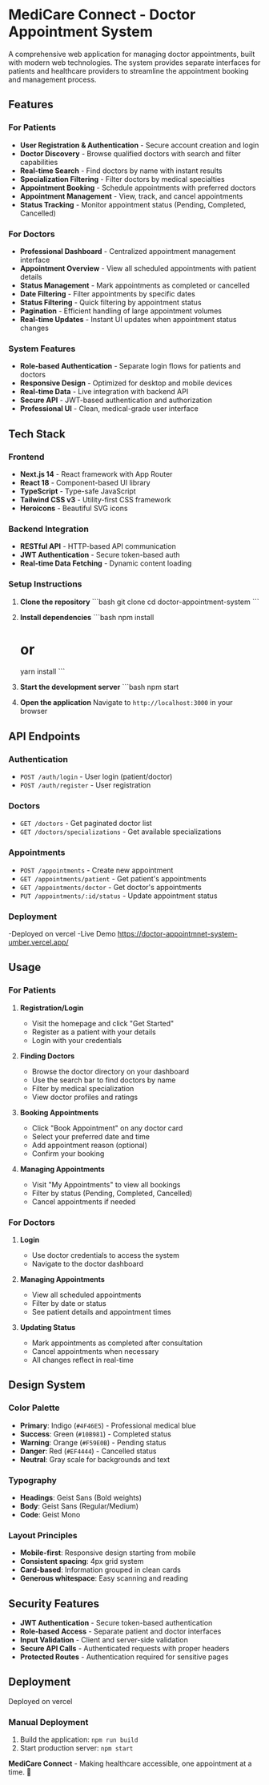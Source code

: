 # MediCare Connect - Doctor Appointment System

A comprehensive web application for managing doctor appointments, built with modern web technologies. The system provides separate interfaces for patients and healthcare providers to streamline the appointment booking and management process.

## Features

### For Patients
- **User Registration & Authentication** - Secure account creation and login
- **Doctor Discovery** - Browse qualified doctors with search and filter capabilities
- **Real-time Search** - Find doctors by name with instant results
- **Specialization Filtering** - Filter doctors by medical specialties
- **Appointment Booking** - Schedule appointments with preferred doctors
- **Appointment Management** - View, track, and cancel appointments
- **Status Tracking** - Monitor appointment status (Pending, Completed, Cancelled)

### For Doctors
- **Professional Dashboard** - Centralized appointment management interface
- **Appointment Overview** - View all scheduled appointments with patient details
- **Status Management** - Mark appointments as completed or cancelled
- **Date Filtering** - Filter appointments by specific dates
- **Status Filtering** - Quick filtering by appointment status
- **Pagination** - Efficient handling of large appointment volumes
- **Real-time Updates** - Instant UI updates when appointment status changes

### System Features
- **Role-based Authentication** - Separate login flows for patients and doctors
- **Responsive Design** - Optimized for desktop and mobile devices
- **Real-time Data** - Live integration with backend API
- **Secure API** - JWT-based authentication and authorization
- **Professional UI** - Clean, medical-grade user interface

## Tech Stack

### Frontend
- **Next.js 14** - React framework with App Router
- **React 18** - Component-based UI library
- **TypeScript** - Type-safe JavaScript
- **Tailwind CSS v3** - Utility-first CSS framework
- **Heroicons** - Beautiful SVG icons

### Backend Integration
- **RESTful API** - HTTP-based API communication
- **JWT Authentication** - Secure token-based auth
- **Real-time Data Fetching** - Dynamic content loading


### Setup Instructions

1. **Clone the repository**
   \`\`\`bash
   git clone <repository-url>
   cd doctor-appointment-system
   \`\`\`

2. **Install dependencies**
   \`\`\`bash
   npm install
   # or
   yarn install
   \`\`\`


4. **Start the development server**
   \`\`\`bash
   npm start
  

5. **Open the application**
   Navigate to `http://localhost:3000` in your browser


## API Endpoints

### Authentication
- `POST /auth/login` - User login (patient/doctor)
- `POST /auth/register` - User registration

### Doctors
- `GET /doctors` - Get paginated doctor list
- `GET /doctors/specializations` - Get available specializations

### Appointments
- `POST /appointments` - Create new appointment
- `GET /appointments/patient` - Get patient's appointments
- `GET /appointments/doctor` - Get doctor's appointments
- `PUT /appointments/:id/status` - Update appointment status

### Deployment
-Deployed on vercel
-Live Demo https://doctor-appointmnet-system-umber.vercel.app/

##  Usage

### For Patients

1. **Registration/Login**
   - Visit the homepage and click "Get Started"
   - Register as a patient with your details
   - Login with your credentials

2. **Finding Doctors**
   - Browse the doctor directory on your dashboard
   - Use the search bar to find doctors by name
   - Filter by medical specialization
   - View doctor profiles and ratings

3. **Booking Appointments**
   - Click "Book Appointment" on any doctor card
   - Select your preferred date and time
   - Add appointment reason (optional)
   - Confirm your booking

4. **Managing Appointments**
   - Visit "My Appointments" to view all bookings
   - Filter by status (Pending, Completed, Cancelled)
   - Cancel appointments if needed

### For Doctors

1. **Login**
   - Use doctor credentials to access the system
   - Navigate to the doctor dashboard

2. **Managing Appointments**
   - View all scheduled appointments
   - Filter by date or status
   - See patient details and appointment times

3. **Updating Status**
   - Mark appointments as completed after consultation
   - Cancel appointments when necessary
   - All changes reflect in real-time

## Design System

### Color Palette
- **Primary**: Indigo (`#4F46E5`) - Professional medical blue
- **Success**: Green (`#10B981`) - Completed status
- **Warning**: Orange (`#F59E0B`) - Pending status  
- **Danger**: Red (`#EF4444`) - Cancelled status
- **Neutral**: Gray scale for backgrounds and text

### Typography
- **Headings**: Geist Sans (Bold weights)
- **Body**: Geist Sans (Regular/Medium)
- **Code**: Geist Mono

### Layout Principles
- **Mobile-first**: Responsive design starting from mobile
- **Consistent spacing**: 4px grid system
- **Card-based**: Information grouped in clean cards
- **Generous whitespace**: Easy scanning and reading

## Security Features

- **JWT Authentication** - Secure token-based authentication
- **Role-based Access** - Separate patient and doctor interfaces
- **Input Validation** - Client and server-side validation
- **Secure API Calls** - Authenticated requests with proper headers
- **Protected Routes** - Authentication required for sensitive pages

## Deployment
Deployed on vercel

### Manual Deployment
1. Build the application: `npm run build`
2. Start production server: `npm start`

**MediCare Connect** - Making healthcare accessible, one appointment at a time. 🏥
